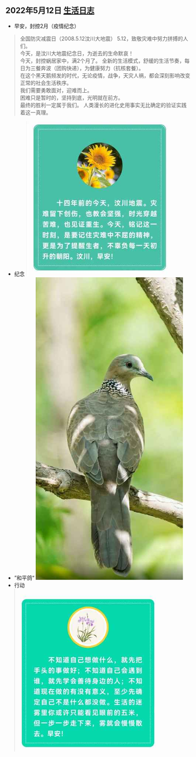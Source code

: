 ## 2022年5月12日  [生活日志](../life.md)
- 早安，封控2月（疫情纪念）
>全国防灾减震日（2008.5.12汶川大地震）
5.12，致敬灾难中努力拼搏的人们。  
今天，是汶川大地震纪念日，为逝去的生命默哀！  
今天，封控蜗居家中，满2个月了。
全新的生活模式，舒缓的生活节奏，每日为三餐奔波（团购快递），为健康努力（抗核套餐）。  
在这个黑天鹅频发的时代，无论疫情，战争，天灾人祸，都会深刻影响改变正常的社会生活秩序。  
我们需要勇敢面对，迎难而上。  
困难只是暂时的，坚持到底，光明就在前方。  
最终的胜利一定属于我们。 
人类漫长的进化史用事实无比确定的验证实践着这一真理。
- 纪念
![](../img/20220512.jpg)
- ”和平鸽“
![](../img/20220512b.jpg)
- 行动  
![](../img/20220512a.jpg)


